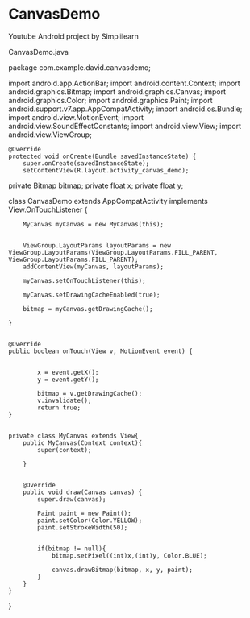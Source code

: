 # CanvasDemo
Youtube Android project by Simplilearn

CanvasDemo.java

package com.example.david.canvasdemo;

import android.app.ActionBar;
import android.content.Context;
import android.graphics.Bitmap;
import android.graphics.Canvas;
import android.graphics.Color;
import android.graphics.Paint;
import android.support.v7.app.AppCompatActivity;
import android.os.Bundle;
import android.view.MotionEvent;
import android.view.SoundEffectConstants;
import android.view.View;
import android.view.ViewGroup;






   
   
   
   
   


    @Override
    protected void onCreate(Bundle savedInstanceState) {
        super.onCreate(savedInstanceState);
        setContentView(R.layout.activity_canvas_demo);


   private Bitmap bitmap;
    private float x;
    private float y;

class CanvasDemo extends AppCompatActivity implements View.OnTouchListener {




       
        MyCanvas myCanvas = new MyCanvas(this);

     
        ViewGroup.LayoutParams layoutParams = new ViewGroup.LayoutParams(ViewGroup.LayoutParams.FILL_PARENT, ViewGroup.LayoutParams.FILL_PARENT);
        addContentView(myCanvas, layoutParams); 
   
        myCanvas.setOnTouchListener(this);
       
        myCanvas.setDrawingCacheEnabled(true);
      
        bitmap = myCanvas.getDrawingCache();

    }


    @Override
    public boolean onTouch(View v, MotionEvent event) {

      
            x = event.getX();   
            y = event.getY();

            bitmap = v.getDrawingCache();
            v.invalidate();
            return true;
    }

 
    private class MyCanvas extends View{
        public MyCanvas(Context context){   
            super(context);

        }

     
        @Override
        public void draw(Canvas canvas) {
            super.draw(canvas);

            Paint paint = new Paint();    
            paint.setColor(Color.YELLOW);
            paint.setStrokeWidth(50);

         
            if(bitmap != null){
                bitmap.setPixel((int)x,(int)y, Color.BLUE); 
             
                canvas.drawBitmap(bitmap, x, y, paint);
            }
        }
    }

}
